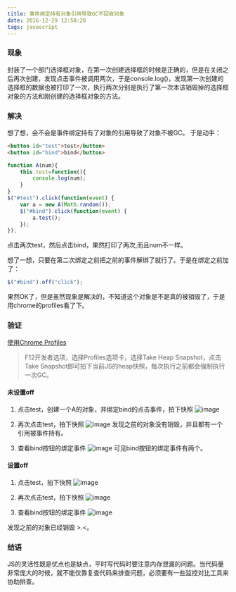 ```yaml
---
title: 事件绑定持有对象引用导致GC不回收对象
date: 2016-12-29 12:58:20
tags: javascript
---
```


### 现象
封装了一个部门选择框对象，在第一次创建选择框的时候是正确的，但是在关闭之后再次创建，发现点击事件被调用两次，于是console.log()，发现第一次创建的选择框的数据也被打印了一次，执行两次分别是执行了第一次本该销毁掉的选择框对象的方法和刚创建的选择框对象的方法。

<!--more-->
### 解决
想了想，会不会是事件绑定持有了对象的引用导致了对象不被GC。
于是动手：
```html
<button id="test">test</button>
<button id="bind">bind</button>
```
```javascript
function A(num){
	this.test=function(){
		console.log(num);
	}
}
$("#test").click(function(event) {
	var a = new A(Math.random());
	$("#bind").click(function(event) {
		a.test();
	});
});
```

点击两次test，然后点击bind，果然打印了两次,而且num不一样。

想了一想，只要在第二次绑定之前把之前的事件解绑了就行了。于是在绑定之前加了：
```javascript
$("#bind").off("click");
```
果然OK了，但是虽然现象是解决的，不知道这个对象是不是真的被销毁了，于是用chrome的profiles看了下。

### 验证

[使用Chrome Profiles](http://www.programering.com/a/MzM0cjMwATQ.html)

> F12开发者选项，选择Profiles选项卡，选择Take Heap Snapshot，点击Take Snapshot即可拍下当前JS的heap快照，每次执行之前都会强制执行一次GC。

#### 未设置off

1. 点击test，创建一个A的对象，并绑定bind的点击事件，拍下快照
![image](http://oe9o9e68g.bkt.clouddn.com/before_off_1.png)

2. 再次点击test，拍下快照
![image](http://oe9o9e68g.bkt.clouddn.com/before_off_2.png)
发现之前的对象没有销毁，并且都有一个引用被事件持有。

3. 查看bind按钮的绑定事件
![image](http://oe9o9e68g.bkt.clouddn.com/before_off_event.png)
可见bind按钮的绑定事件有两个。

#### 设置off

1. 点击test，拍下快照
![image](http://oe9o9e68g.bkt.clouddn.com/after_off_1.png)

2. 再次点击test，拍下快照
![image](http://oe9o9e68g.bkt.clouddn.com/after_off_1.png)

3. 查看bind按钮的绑定事件
![image](http://oe9o9e68g.bkt.clouddn.com/after_off_event.png)

发现之前的对象已经销毁 >.<。

### 结语
JS的灵活性既是优点也是缺点，平时写代码时要注意内存泄漏的问题。当代码量非常庞大的时候，就不能仅靠复查代码来排查问题，必须要有一些监控对比工具来协助排查。
